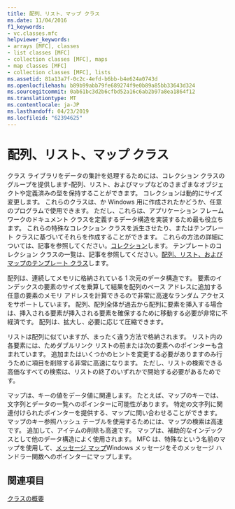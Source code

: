 ```yaml
---
title: 配列、リスト、マップ クラス
ms.date: 11/04/2016
f1_keywords:
- vc.classes.mfc
helpviewer_keywords:
- arrays [MFC], classes
- list classes [MFC]
- collection classes [MFC], maps
- map classes [MFC]
- collection classes [MFC], lists
ms.assetid: 81a13a7f-0c2c-4efd-b6bb-b4e624a0743d
ms.openlocfilehash: b89b99abb79fe689274f9e0b89a85bb33643d324
ms.sourcegitcommit: 0ab61bc3d2b6cfbd52a16c6ab2b97a8ea1864f12
ms.translationtype: MT
ms.contentlocale: ja-JP
ms.lasthandoff: 04/23/2019
ms.locfileid: "62394625"
---
```

# <a name="array-list-and-map-classes"></a>配列、リスト、マップ クラス

クラス ライブラリをデータの集計を処理するためには、コレクション クラスのグループを提供します-配列、リスト、およびマップなどのさまざまなオブジェクトや定義済みの型を保持することができます。 コレクションは動的にサイズ変更します。 これらのクラスは、か Windows 用に作成されたかどうか、任意のプログラムで使用できます。 ただし、これらは、アプリケーション フレームワークのドキュメント クラスを定義するデータ構造を実装するため最も役立ちます。 これらの特殊なコレクション クラスを派生させたり、またはテンプレート クラスに基づいてそれらを作成することができます。 これらの方法の詳細については、記事を参照してください。[コレクション](../mfc/collections.md)します。 テンプレートのコレクション クラスの一覧は、記事を参照してください。[配列、リスト、およびマップのテンプレート クラス](../mfc/template-classes-for-arrays-lists-and-maps.md)します。

配列は、連続してメモリに格納されている 1 次元のデータ構造です。 要素のインデックスの要素のサイズを乗算して結果を配列のベース アドレスに追加する任意の要素のメモリ アドレスを計算できるので非常に高速なランダム アクセスをサポートしています。 配列、配列全体が過去から配列に要素を挿入する場合は、挿入される要素が挿入される要素を確保するために移動する必要が非常に不経済です。 配列は、拡大し、必要に応じて圧縮できます。

リストは配列に似ていますが、まったく違う方法で格納されます。 リスト内の各要素には、ためダブルリンク リストの前または次の要素へのポインターも含まれています。 追加またはいくつかのヒントを変更する必要がありますのみ行うために項目を削除する非常に高速になります。 ただし、リストの検索できる高価なすべての検索は、リストの終了のいずれかで開始する必要があるためです。

マップは、キーの値をデータ値に関連します。 たとえば、マップのキーでは、文字列とデータの一覧へのポインターに可能性があります。 特定の文字列に関連付けられたポインターを提供する、マップに問い合わせることができます。 マップのキー参照ハッシュ テーブルを使用するためには、マップの検索は高速です。 追加して、アイテムの削除も高速です。 マップは、補助的なインデックスとして他のデータ構造によく使用されます。 MFC は、特殊なという名前のマップを使用して、[メッセージ マップ](../mfc/mapping-messages.md)Windows メッセージをそのメッセージ ハンドラー関数へのポインターにマップします。

## <a name="see-also"></a>関連項目

[クラスの概要](../mfc/class-library-overview.md)

